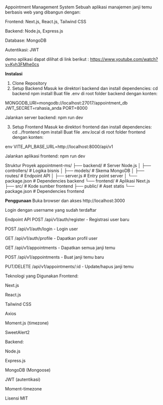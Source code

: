 Appointment Management System
Sebuah aplikasi manajemen janji temu berbasis web yang dibangun dengan:

Frontend: Next.js, React.js, Tailwind CSS

Backend: Node.js, Express.js

Database: MongoDB

Autentikasi: JWT

demo aplikasi dapat dilihat di link berikut : https://www.youtube.com/watch?v=Kyh3FMhe0cs

**Instalasi**
1. Clone Repository
2. Setup Backend
Masuk ke direktori backend dan install dependencies:
cd backend
npm install
Buat file .env di root folder backend dengan konten:

MONGODB_URI=mongodb://localhost:27017/appointment_db
JWT_SECRET=rahasia_anda
PORT=8000

Jalankan server backend:
npm run dev

3. Setup Frontend
Masuk ke direktori frontend dan install dependencies:
cd ../frontend
npm install
Buat file .env.local di root folder frontend dengan konten:

env
VITE_API_BASE_URL=http://localhost:8000/api/v1

Jalankan aplikasi frontend:
npm run dev


Struktur Proyek
appointment-ms/
├── backend/               # Server Node.js
│   ├── controllers/       # Logika bisnis
│   ├── models/            # Skema MongoDB
│   ├── routes/            # Endpoint API
│   ├── server.js          # Entry point server
│   └── package.json       # Dependencies backend
└── frontend/              # Aplikasi Next.js
    ├── src/               # Kode sumber frontend
    ├── public/            # Aset statis
    └── package.json       # Dependencies frontend

    
**Penggunaan**
Buka browser dan akses http://localhost:3000

Login dengan username yang sudah terdaftar

Endpoint API
POST /api/v1/auth/register - Registrasi user baru

POST /api/v1/auth/login - Login user

GET /api/v1/auth/profile - Dapatkan profil user

GET /api/v1/appointments - Dapatkan semua janji temu

POST /api/v1/appointments - Buat janji temu baru

PUT/DELETE /api/v1/appointments/:id - Update/hapus janji temu

Teknologi yang Digunakan
Frontend:

Next.js

React.js

Tailwind CSS

Axios

Moment.js (timezone)

SweetAlert2

Backend:

Node.js

Express.js

MongoDB (Mongoose)

JWT (autentikasi)

Moment-timezone


Lisensi
MIT

